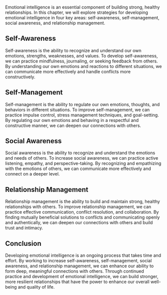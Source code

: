 
Emotional intelligence is an essential component of building strong, healthy relationships. In this chapter, we will explore strategies for developing emotional intelligence in four key areas: self-awareness, self-management, social awareness, and relationship management.

Self-Awareness
--------------

Self-awareness is the ability to recognize and understand our own emotions, strengths, weaknesses, and values. To develop self-awareness, we can practice mindfulness, journaling, or seeking feedback from others. By understanding our own emotions and reactions to different situations, we can communicate more effectively and handle conflicts more constructively.

Self-Management
---------------

Self-management is the ability to regulate our own emotions, thoughts, and behaviors in different situations. To improve self-management, we can practice impulse control, stress management techniques, and goal-setting. By regulating our own emotions and behaving in a respectful and constructive manner, we can deepen our connections with others.

Social Awareness
----------------

Social awareness is the ability to recognize and understand the emotions and needs of others. To increase social awareness, we can practice active listening, empathy, and perspective-taking. By recognizing and empathizing with the emotions of others, we can communicate more effectively and connect on a deeper level.

Relationship Management
-----------------------

Relationship management is the ability to build and maintain strong, healthy relationships with others. To improve relationship management, we can practice effective communication, conflict resolution, and collaboration. By finding mutually beneficial solutions to conflicts and communicating openly and authentically, we can deepen our connections with others and build trust and intimacy.

Conclusion
----------

Developing emotional intelligence is an ongoing process that takes time and effort. By working to increase self-awareness, self-management, social awareness, and relationship management, we can enhance our ability to form deep, meaningful connections with others. Through continued practice and development of emotional intelligence, we can build stronger, more resilient relationships that have the power to enhance our overall well-being and quality of life.
